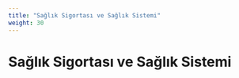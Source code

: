```yaml
---
title: "Sağlık Sigortası ve Sağlık Sistemi"
weight: 30
---
```


# Sağlık Sigortası ve Sağlık Sistemi
